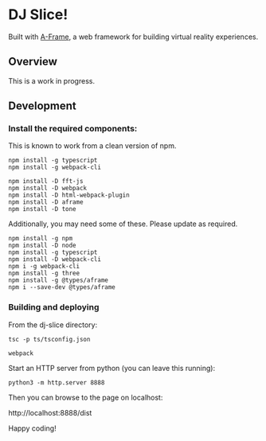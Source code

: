 # DJ Slice!
Built with [A-Frame](https://aframe.io), a web framework for building virtual reality experiences.

## Overview

This is a work in progress.

## Development

### Install the required components:

This is known to work from a clean version of npm.

```
npm install -g typescript
npm install -g webpack-cli

npm install -D fft-js
npm install -D webpack
npm install -D html-webpack-plugin
npm install -D aframe
npm install -D tone
```


Additionally, you may need some of these.  Please update as required.

```
npm install -g npm
npm install -D node
npm install -g typescript
npm install -D webpack-cli
npm i -g webpack-cli
npm install -g three
npm install -g @types/aframe
npm i --save-dev @types/aframe
```

### Building and deploying

From the dj-slice directory:

```
tsc -p ts/tsconfig.json

webpack
```

Start an HTTP server from python (you can leave this running):

```
python3 -m http.server 8888
```

Then you can browse to the page on localhost:

http://localhost:8888/dist

Happy coding!